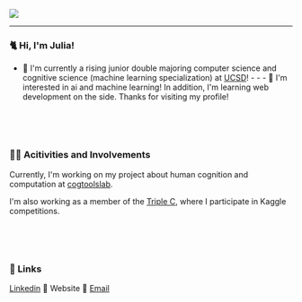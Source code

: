 <!--
**juliyaya007/juliyaya007** is a ✨ _special_ ✨ repository because its `README.md` (this file) appears on your GitHub profile.

Here are some ideas to get you started:

- 🔭 I’m currently working on ...
- 🌱 I’m currently learning ...
- 👯 I’m looking to collaborate on ...
- 🤔 I’m looking for help with ...
- 💬 Ask me about ...
- 📫 How to reach me: ...
- 😄 Pronouns: ...
- ⚡ Fun fact: ...
-->

![](file:///Users/julia/Desktop/julialeexu/images/circle-cropped.png)
________________
### :cat2: Hi, I'm Julia! 
<!--
**juliyaya007/juliyaya007** is a ✨ _special_ ✨ repository because its `README.md` (this file) appears on your GitHub profile. 
-->
- :school: I'm currently a rising junior double majoring computer science and cognitive science (machine learning specialization) at [UCSD](https://ucsd.edu/)! - - - :robot: I'm interested in ai and machine learning! In addition, I'm learning web development on the side. Thanks for visiting my profile!
<p>&nbsp;</p>
<p>&nbsp;</p> 

### :woman_technologist: Acitivities and Involvements
Currently, I'm working on my project about human cognition and computation at [cogtoolslab](https://cogtoolslab.github.io/). 

I'm also working as a member of the [Triple C](http://ucsdtriplec.org/), where I participate in Kaggle competitions.
<p>&nbsp;</p> 
<p>&nbsp;</p> 

### :link: Links
[Linkedin](https://www.linkedin.com/in/julialeexu/) :small_blue_diamond: Website :small_blue_diamond: [Email](mailto:jlxu@ucsd.edu)









